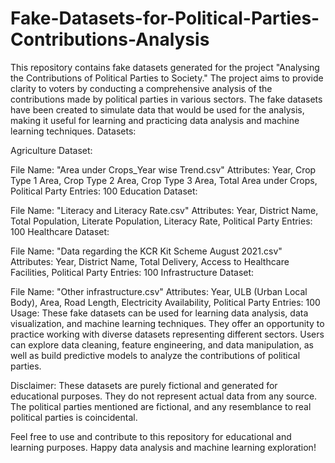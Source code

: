# Fake-Datasets-for-Political-Parties-Contributions-Analysis
This repository contains fake datasets generated for the project "Analysing the Contributions of Political Parties to Society." The project aims to provide clarity to voters by conducting a comprehensive analysis of the contributions made by political parties in various sectors. The fake datasets have been created to simulate data that would be used for the analysis, making it useful for learning and practicing data analysis and machine learning techniques.
Datasets:

Agriculture Dataset:

File Name: "Area under Crops_Year wise Trend.csv"
Attributes: Year, Crop Type 1 Area, Crop Type 2 Area, Crop Type 3 Area, Total Area under Crops, Political Party
Entries: 100
Education Dataset:

File Name: "Literacy and Literacy Rate.csv"
Attributes: Year, District Name, Total Population, Literate Population, Literacy Rate, Political Party
Entries: 100
Healthcare Dataset:

File Name: "Data regarding the KCR Kit Scheme August 2021.csv"
Attributes: Year, District Name, Total Delivery, Access to Healthcare Facilities, Political Party
Entries: 100
Infrastructure Dataset:

File Name: "Other infrastructure.csv"
Attributes: Year, ULB (Urban Local Body), Area, Road Length, Electricity Availability, Political Party
Entries: 100
Usage:
These fake datasets can be used for learning data analysis, data visualization, and machine learning techniques. They offer an opportunity to practice working with diverse datasets representing different sectors. Users can explore data cleaning, feature engineering, and data manipulation, as well as build predictive models to analyze the contributions of political parties.

Disclaimer:
These datasets are purely fictional and generated for educational purposes. They do not represent actual data from any source. The political parties mentioned are fictional, and any resemblance to real political parties is coincidental.

Feel free to use and contribute to this repository for educational and learning purposes. Happy data analysis and machine learning exploration!




